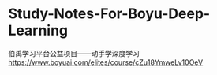 # Study-Notes-For-Boyu-Deep-Learning
伯禹学习平台公益项目——动手学深度学习
https://www.boyuai.com/elites/course/cZu18YmweLv10OeV
